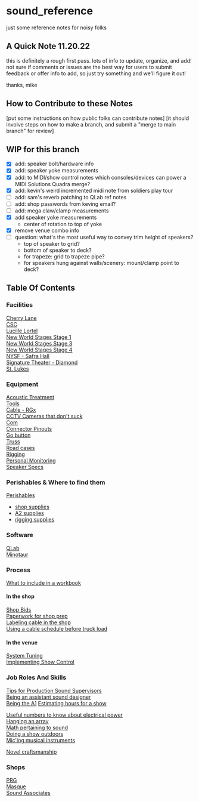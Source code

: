 # sound_reference
just some reference notes for noisy folks


## A Quick Note 11.20.22
this is definitely a rough first pass. lots of info to update, organize, and add! not sure if comments or issues are the best way for users to submit feedback or offer info to add, so just try something and we'll figure it out!

thanks,
mike

## How to Contribute to these Notes
[put some instructions on how public folks can contribute notes]
[it should involve steps on how to make a branch, and submit a "merge to main branch" for review]

## WIP for this branch
* [X] add: speaker bolt/hardware info
* [X] add: speaker yoke measurements
* [X] add: to MIDI/show control notes which consoles/devices can power a MIDI Solutions Quadra merge?
* [X] add: kevin's weird incremented midi note from soldiers play tour
* [ ] add: sam's reverb patching to QLab ref notes
* [ ] add: shop passwords from keving email?
* [ ] add: mega claw/clamp measurements
* [X] add speaker yoke measurements
	* center of rotation to top of yoke
* [X] remove venue combo info
* [ ] question: what's the most useful way to convey trim height of speakers?
	* top of speaker to grid?
	* bottom of speaker to deck?
	* for trapeze: grid to trapeze pipe?
	* for speakers hung against walls/scenery: mount/clamp point to deck?

## Table Of Contents

### Facilities
[Cherry Lane](ref_venues_-_cherry_lane_theater.md)  
[CSC](ref_venues_-_CSC.md)  
[Lucille Lortel](ref_venues_-_lucille_lortel_theater.md)  
[New World Stages Stage 1](ref_venues_-_NWS_Stage_1.md)  
[New World Stages Stage 3](ref_venues_-_NWS_Stage_3.md)  
[New World Stages Stage 4](ref_venues_-_NWS_Stage_4.md)  
[NYSF - Safra Hall](ref_venues_-_NYTF_safra_hall.md)  
[Signature Theater - Diamond](ref_venues_-_Signature_Theater_Diamond.md)  
[St. Lukes](ref_venues_-_st_lukes.md)


### Equipment
[Acoustic Treatment](ref_acoustic_treatment.md)  
[Tools](ref_tools.md)  
[Cable - RGx](ref_rg_cable.md)  
[CCTV Cameras that don't suck](ref_cameras.md)      
[Com](ref_com.md)  
[Connector Pinouts](ref_connector_pinouts.md)  
[Go button](ref_go_button.md)  
[Truss](ref_truss.md)  
[Road cases](ref_road_cases.md)  
[Rigging](ref_rigging.md)  
[Personal Monitoring](ref_personal_monitoring.md)  
[Speaker Specs](ref_speaker_specs.md)		      

### Perishables & Where to find them
[Perishables](ref_perishables.md)  
* [shop supplies](https://github.com/MIDIMinion/sound_reference/blob/deyo-branch-1/ref_perishables.md#shop-supplies--tools)
* [A2 supplies](https://github.com/MIDIMinion/sound_reference/blob/deyo-branch-1/ref_perishables.md#a2-supplies--tools)
* [rigging supplies](https://github.com/MIDIMinion/sound_reference/blob/deyo-branch-1/ref_perishables.md#rigging-supplies--tools)

### Software
[QLab](ref_qlab.md)  
[Minotaur](ref_minotaur.md)  

### Process
[What to include in a workbook](ref_workbooks.md)

#### In the shop
[Shop Bids](ref_shop_bids.md)  
[Paperwork for shop prep](ref_paperwork.md)  
[Labeling cable in the shop](ref_labeling_schemes.md)  
[Using a cable schedule before truck load](ref_cable_schedule.md)  

#### In the venue
[System Tuning](ref_tuning.md)  
[Implementing Show Control](ref_show_control.md)  


### Job Roles And Skills
[Tips for Production Sound Supervisors](ref_pss.md)  
[Being an assistant sound designer](ref_asd'ing.md)  
[Being the A1](ref_a1.md)
[Estimating hours for a show](ref_boilerplate_show_schedules.md)

[Useful numbers to know about electrical power](ref_power.md)  
[Hanging an array](ref_arrays.md)  
[Math pertaining to sound](ref_soundmaths.md)  
[Doing a show outdoors](ref_outdoor_shows.md)  
[Mic'ing musical instruments](ref_micing_instruments.md)

[Novel craftsmanship](ref_clever_sound_things.md)

### Shops
[PRG](ref_prg.md)  
[Masque](ref_masque.md)  
[Sound Associates](ref_sound_associates.md)  
